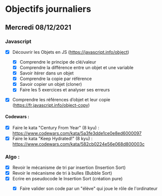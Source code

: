 # Objectifs journaliers

## Mercredi 08/12/2021 


### Javascript

* [X] Découvrir les Objets en JS (https://javascript.info/object)
  * [X] Comprendre le principe de clé/valeur
  * [X] Comprendre la différence entre un objet et une variable
  * [X] Savoir itérer dans un objet
  * [X] Comprendre la copie par référence
  * [X] Savoir copier un objet (cloner)
  * [X] Faire les 5 exercices et analyser ses erreurs
* [X] Comprendre les références d’objet et leur copie (https://fr.javascript.info/object-copy) 


#### Codewars :

 * [X] Faire le kata "Century From Year" (8 kyu) : https://www.codewars.com/kata/5a3fe3dde1ce0e8ed6000097
 * [X] Faire le kata "Keep Hydrated!" (8 kyu) : https://www.codewars.com/kata/582cb0224e56e068d800003c

### Algo : 

* [X] Revoir le mécanisme de tri par insertion (Insertion Sort)
* [X] Revoir le mécanisme de tri à bulles (Bubble Sort)
* [X] Ecrire en pseudocode le Insertion Sort (création pure)
  * [X] Faire valider son code par un "élève" qui joue le rôle de l'ordinateur

